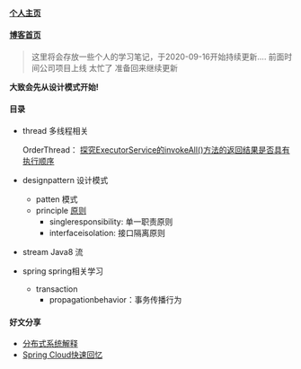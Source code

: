 #### [个人主页](http://www.mezjh.com)
#### [博客首页](https://blog.csdn.net/zqwhh)
> 这里将会存放一些个人的学习笔记，于2020-09-16开始持续更新....
> 前面时间公司项目上线 太忙了 准备回来继续更新

 **大致会先从设计模式开始!** 

#### 目录
- thread 多线程相关
                
     OrderThread： [探究ExecutorService的invokeAll()方法的返回结果是否具有执行顺序](https://blog.csdn.net/zqwhh/article/details/108624925)
- designpattern 设计模式
     - patten 模式
     - principle [原则]()
          - singleresponsibility: 单一职责原则
          - interfaceisolation: 接口隔离原则
          
- stream Java8 流

- spring   spring相关学习
    - transaction
        - propagationbehavior：事务传播行为
#### 好文分享
- [分布式系统解释](https://baijiahao.baidu.com/s?id=1650890231453975345&wfr=spider&for=pc)
- [Spring Cloud快速回忆](https://zhuanlan.zhihu.com/p/95696180?from_voters_page=true)
